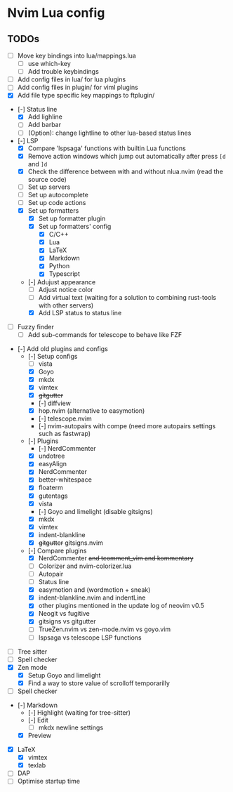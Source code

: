 # Nvim Lua config

## TODOs

- [ ] Move key bindings into lua/mappings.lua
  - [ ] use which-key
  - [ ] Add trouble keybindings
- [ ] Add config files in lua/ for lua plugins
- [ ] Add config files in plugin/ for viml plugins
- [x] Add file type specific key mappings to ftplugin/
- [-] Status line
  - [x] Add lighline
  - [ ] Add barbar
  - [ ] (Option): change lightline to other lua-based status lines
- [-] LSP
  - [x] Compare 'lspsaga' functions with builtin Lua functions
  - [x] Remove action windows which jump out automatically after press `[d` and `]d`
  - [x] Check the difference between with and without nlua.nvim (read the source code)
  - [ ] Set up servers
  - [ ] Set up autocomplete
  - [ ] Set up code actions
  - [x] Set up formatters
    - [x] Set up formatter plugin
    - [x] Set up formatters' config
      - [x] C/C++
      - [x] Lua
      - [x] LaTeX
      - [x] Markdown
      - [x] Python
      - [x] Typescript
  - [-] Adujust appearance
    - [ ] Adjust notice color
    - [ ] Add virtual text (waiting for a solution to combining rust-tools with other servers)
    - [x] Add LSP status to status line
- [ ] Fuzzy finder
  - [ ] Add sub-commands for telescope to behave like FZF
- [-] Add old plugins and configs
  - [-] Setup configs
    - [ ] vista
    - [x] Goyo
    - [x] mkdx
    - [x] vimtex
    - [x] <strike>gitgutter</strike>
    - [-] diffview
    - [x] hop.nvim (alternative to easymotion)
    - [-] telescope.nvim
    - [-] nvim-autopairs with compe (need more autopairs settings such as fastwrap)
  - [-] Plugins
    - [-] NerdCommenter
    - [x] undotree
    - [x] easyAlign
    - [x] NerdCommenter
    - [x] better-whitespace
    - [x] floaterm
    - [x] gutentags
    - [x] vista
    - [-] Goyo and limelight (disable gitsigns)
    - [x] mkdx
    - [x] vimtex
    - [x] indent-blankline
    - [x] <strike>gitgutter</strike> gitsigns.nvim
  - [-] Compare plugins
    - [x] NerdCommenter <strike>and tcomment_vim and kommentary</strike>
    - [ ] Colorizer and nvim-colorizer.lua
    - [ ] Autopair
    - [ ] Status line
    - [x] easymotion and (wordmotion + sneak)
    - [x] indent-blankline.nvim and indentLine
    - [x] other plugins mentioned in the update log of neovim v0.5
    - [x] Neogit vs fugitive
    - [x] gitsigns vs gitgutter
    - [ ] TrueZen.nvim vs zen-mode.nvim vs goyo.vim
    - [ ] lspsaga vs telescope LSP functions
- [ ] Tree sitter
- [ ] Spell checker
- [x] Zen mode
  - [x] Setup Goyo and limelight
  - [x] Find a way to store value of scrolloff temporarilly
- [ ] Spell checker
- [-] Markdown
  - [-] Highlight (waiting for tree-sitter)
  - [-] Edit
    - [ ] mkdx newline settings
  - [x] Preview
- [x] LaTeX
  - [x] vimtex
  - [x] texlab
- [ ] DAP
- [ ] Optimise startup time
